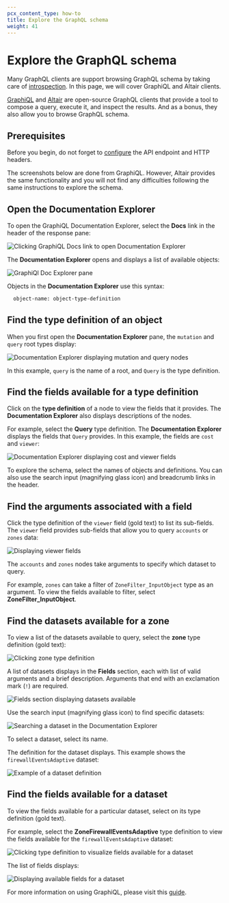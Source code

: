 ```yaml
---
pcx_content_type: how-to
title: Explore the GraphQL schema
weight: 41
---
```


# Explore the GraphQL schema

Many GraphQL clients are support browsing GraphQL schema by taking care of
[introspection][1]. In this page, we will cover GraphiQL and Altair clients.

[GraphiQL][2] and [Altair][3] are open-source GraphQL clients that provide a
tool to compose a query, execute it, and inspect the results. And as a
bonus, they also allow you to browse GraphQL schema.

## Prerequisites

Before you begin, do not forget to [configure][4] the API endpoint and HTTP
headers.

The screenshots below are done from GraphiQL. However, Altair provides the same
functionality and you will not find any difficulties following the same
instructions to explore the schema.

## Open the Documentation Explorer

To open the GraphiQL Documentation Explorer, select the **Docs** link in the
header of the response pane:

![Clicking GraphiQL Docs link to open Documentation Explorer][5]

The **Documentation Explorer** opens and displays a list of available objects:

![GraphiQl Doc Explorer pane][6]

Objects in the **Documentation Explorer** use this syntax:

```txt
  object-name: object-type-definition
```

## Find the type definition of an object

When you first open the **Documentation Explorer** pane, the `mutation` and
`query` root types display:

![Documentation Explorer displaying mutation and query nodes][7]

In this example, `query` is the name of a root, and `Query` is the type
definition.

## Find the fields available for a type definition

Click on the **type definition** of a node to view the fields that it provides.
The **Documentation Explorer** also displays descriptions of the nodes.

For example, select the **Query** type definition. The **Documentation Explorer**
displays the fields that `Query` provides. In this example, the fields are
`cost` and `viewer`:

![Documentation Explorer displaying cost and viewer fields][8]

To explore the schema, select the names of objects and definitions. You can also
use the search input (magnifying glass icon) and breadcrumb links in the header.

## Find the arguments associated with a field

Click the type definition of the `viewer` field (gold text) to list its
sub-fields. The `viewer` field provides sub-fields that allow you to query
`accounts` or `zones` data:

![Displaying viewer fields][9]

The `accounts` and `zones` nodes take arguments to specify which dataset to
query.

For example, `zones` can take a filter of `ZoneFilter_InputObject` type as an
argument. To view the fields available to filter, select
**ZoneFilter_InputObject**.

## Find the datasets available for a zone

To view a list of the datasets available to query, select the **zone** type
definition (gold text):

![Clicking zone type definition][10]

A list of datasets displays in the **Fields** section, each with list of valid
arguments and a brief description. Arguments that end with an exclamation mark
(`!`) are required.

![Fields section displaying datasets available][11]

Use the search input (magnifying glass icon) to find specific datasets:

![Searching a dataset in the Documentation Explorer][12]

To select a dataset, select its name.

The definition for the dataset displays. This example shows the
`firewallEventsAdaptive` dataset:

![Example of a dataset definition][13]

## Find the fields available for a dataset

To view the fields available for a particular dataset, select on its type
definition (gold text).

For example, select the **ZoneFirewallEventsAdaptive** type definition to view
the fields available for the `firewallEventsAdaptive` dataset:

![Clicking type definition to visualize fields available for a dataset][14]

The list of fields displays:

![Displaying available fields for a dataset][15]

For more information on using GraphiQL, please visit this [guide][16].

[1]: </analytics/graphql-api/features/discovery/introspection/>
[2]: <https://github.com/graphql/graphiql/tree/main/packages/graphiql#readme>
[3]: <https://altairgraphql.dev/#download>
[4]: </analytics/graphql-api/getting-started/authentication/graphql-client-headers/>
[5]: </images/analytics/graphiql-docs-link.png>
[6]: </images/analytics/graphiql-doc-explorer.png>
[7]: </images/analytics/graphiql-doc-explorer-query-mutations.png>
[8]: </images/analytics/graphiql-doc-explorer-view-cost.png>
[9]: </images/analytics/graphiql-doc-explorer-viewer-fields.png>
[10]: </images/analytics/graphiql-doc-explorer-zones.png>
[11]: </images/analytics/graphiql-doc-explorer-zone-fields.png>
[12]: </images/analytics/graphiql-doc-explorer-find-firewall.png>
[13]: </images/analytics/graphiql-doc-explorer-firewallevents-definition.png>
[14]: </images/analytics/graphiql-doc-explorer-firewall-type-definition.png>
[15]: </images/analytics/graphiql-doc-explorer-firewall-fields.png>
[16]: </analytics/graphql-api/getting-started/compose-graphql-query/>
